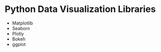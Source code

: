 # Python Data Visualization Libraries
<ul>
<li>Matplotlib</li>
<li>Seaborn</li>
<li>Plotly</li>
<li>Bokeh</li>
<li>ggplot</li>
